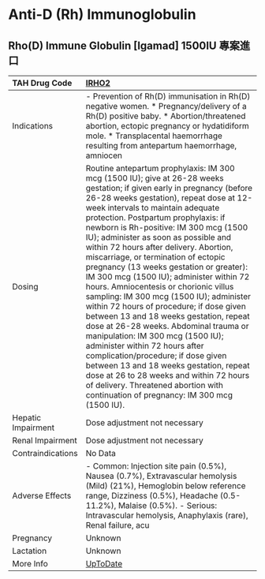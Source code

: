 # Anti-D (Rh) Immunoglobulin

## Rho(D) Immune Globulin [Igamad] 1500IU 專案進口

| TAH Drug Code      | [IRHO2](https://www.tahsda.org.tw/drugs/hissearch.php?drug_code=IRHO2)                                                                                                                                                                                                                                                                                                                                                                                                                                                                                                                                                                                                                                                                                                                                                                                                                                                                                                                                          |
|:-------------------|:----------------------------------------------------------------------------------------------------------------------------------------------------------------------------------------------------------------------------------------------------------------------------------------------------------------------------------------------------------------------------------------------------------------------------------------------------------------------------------------------------------------------------------------------------------------------------------------------------------------------------------------------------------------------------------------------------------------------------------------------------------------------------------------------------------------------------------------------------------------------------------------------------------------------------------------------------------------------------------------------------------------|
| Indications        | - Prevention of Rh(D) immunisation in Rh(D) negative women. * Pregnancy/delivery of a Rh(D) positive baby. * Abortion/threatened abortion, ectopic pregnancy or hydatidiform mole. * Transplacental haemorrhage resulting from antepartum haemorrhage, amniocen                                                                                                                                                                                                                                                                                                                                                                                                                                                                                                                                                                                                                                                                                                                                                 |
| Dosing             | Routine antepartum prophylaxis: IM 300 mcg (1500 IU); give at 26-28 weeks gestation; if given early in pregnancy (before 26-28 weeks gestation), repeat dose at 12-week intervals to maintain adequate protection. Postpartum prophylaxis: if newborn is Rh-positive: IM 300 mcg (1500 IU); administer as soon as possible and within 72 hours after delivery. Abortion, miscarriage, or termination of ectopic pregnancy (13 weeks gestation or greater): IM 300 mcg (1500 IU); administer within 72 hours. Amniocentesis or chorionic villus sampling: IM 300 mcg (1500 IU); administer within 72 hours of procedure; if dose given between 13 and 18 weeks gestation, repeat dose at 26-28 weeks. Abdominal trauma or manipulation: IM 300 mcg (1500 IU); administer within 72 hours after complication/procedure; if dose given between 13 and 18 weeks gestation, repeat dose at 26 to 28 weeks and within 72 hours of delivery. Threatened abortion with continuation of pregnancy: IM 300 mcg (1500 IU). |
| Hepatic Impairment | Dose adjustment not necessary                                                                                                                                                                                                                                                                                                                                                                                                                                                                                                                                                                                                                                                                                                                                                                                                                                                                                                                                                                                   |
| Renal Impairment   | Dose adjustment not necessary                                                                                                                                                                                                                                                                                                                                                                                                                                                                                                                                                                                                                                                                                                                                                                                                                                                                                                                                                                                   |
| Contraindications  | No Data                                                                                                                                                                                                                                                                                                                                                                                                                                                                                                                                                                                                                                                                                                                                                                                                                                                                                                                                                                                                         |
| Adverse Effects    | - Common: Injection site pain (0.5%), Nausea (0.7%), Extravascular hemolysis (Mild) (21%), Hemoglobin below reference range, Dizziness (0.5%), Headache (0.5-11.2%), Malaise (0.5%). - Serious: Intravascular hemolysis, Anaphylaxis (rare), Renal failure, acu                                                                                                                                                                                                                                                                                                                                                                                                                                                                                                                                                                                                                                                                                                                                                 |
| Pregnancy          | Unknown                                                                                                                                                                                                                                                                                                                                                                                                                                                                                                                                                                                                                                                                                                                                                                                                                                                                                                                                                                                                         |
| Lactation          | Unknown                                                                                                                                                                                                                                                                                                                                                                                                                                                                                                                                                                                                                                                                                                                                                                                                                                                                                                                                                                                                         |
| More Info          | [UpToDate](https://www.uptodate.com/contents/anti-d-(rh)-immunoglobulin-drug-information)                                                                                                                                                                                                                                                                                                                                                                                                                                                                                                                                                                                                                                                                                                                                                                                                                                                                                                                       |

